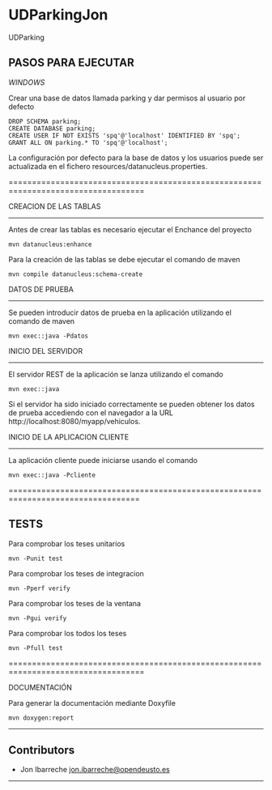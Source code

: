 # UDParkingJon
UDParking

## PASOS PARA EJECUTAR
*WINDOWS*

Crear una base de datos llamada parking y dar permisos al usuario por defecto

    DROP SCHEMA parking;
    CREATE DATABASE parking;
    CREATE USER IF NOT EXISTS 'spq'@'localhost' IDENTIFIED BY 'spq';
    GRANT ALL ON parking.* TO 'spq'@'localhost';

La configuración por defecto para la base de datos y los usuarios puede ser actualizada en el fichero resources/datanucleus.properties.

===================================================================================


CREACION DE LAS TABLAS

---

Antes de crear las tablas es necesario ejecutar el Enchance del proyecto

    mvn datanucleus:enhance

Para la creación de las tablas se debe ejecutar el comando de maven

    mvn compile datanucleus:schema-create

DATOS DE PRUEBA

---

Se pueden introducir datos de prueba en la aplicación utilizando el comando de maven

    mvn exec::java -Pdatos

INICIO DEL SERVIDOR

---

El servidor REST de la aplicación se lanza utilizando el comando

    mvn exec::java

Si el servidor ha sido iniciado correctamente se pueden obtener los datos de prueba accediendo con el navegador a la URL http://localhost:8080/myapp/vehiculos.


INICIO DE LA APLICACION CLIENTE

---

La aplicación cliente puede iniciarse usando el comando

    mvn exec::java -Pcliente
  
==================================================================================

## TESTS

Para comprobar los teses unitarios

    mvn -Punit test
    
Para comprobar los teses de integracion

    mvn -Pperf verify
    
Para comprobar los teses de la ventana

    mvn -Pgui verify
    
Para comprobar los todos los teses

    mvn -Pfull test
    
===================================================================================

DOCUMENTACIÓN

Para generar la documentación mediante Doxyfile
    
    mvn doxygen:report
    
 ---

## Contributors

- Jon Ibarreche <jon.ibarreche@opendeusto.es>
---
